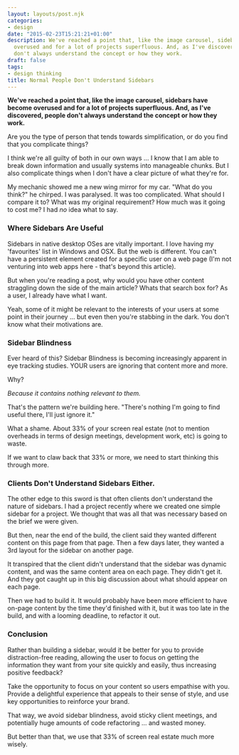 ```yaml
---
layout: layouts/post.njk
categories:
- design
date: "2015-02-23T15:21:21+01:00"
description: We've reached a point that, like the image carousel, sidebars have become
  overused and for a lot of projects superfluous. And, as I've discovered, people
  don't always understand the concept or how they work.
draft: false
tags:
- design thinking
title: Normal People Don't Understand Sidebars
---
```


**We've reached a point that, like the image carousel, sidebars have become overused and for a lot of projects superfluous. And, as I've discovered, people don't always understand the concept or how they work.**

Are you the type of person that tends towards simplification, or do you find that you complicate things?

I think we're all guilty of both in our own ways ... I know that I am able to break down information and usually systems into manageable chunks. But I also complicate things when I don't have a clear picture of what they're for.

My mechanic showed me a new wing mirror for my car. "What do you think?" he chirped. I was paralysed. It was too complicated. What should I compare it to? What was my original requirement? How much was it going to cost me? I had _no_ idea what to say.

### Where Sidebars Are Useful

Sidebars in native desktop OSes are vitally important. I love having my 'favourites' list in Windows and OSX. But the web is different. You can't have a persistent element created for a specific user on a web page (I'm not venturing into web apps here - that's beyond this article).

But when you're reading a post, why would you have other content straggling down the side of the main article? Whats that search box for? As a user, I already have what I want.

Yeah, some of it might be relevant to the interests of your users at some point in their journey ... but even then you're stabbing in the dark. You don't know what their motivations are.

### Sidebar Blindness

Ever heard of this? Sidebar Blindness is becoming increasingly apparent in eye tracking studies. YOUR users are ignoring that content more and more.

Why?

_Because it contains nothing relevant to them._

That's the pattern we're building here. "There's nothing I'm going to find useful there, I'll just ignore it."

What a shame. About 33% of your screen real estate (not to mention overheads in terms of design meetings, development work, etc) is going to waste.

If we want to claw back that 33% or more, we need to start thinking this through more.

### Clients Don't Understand Sidebars Either.

The other edge to this sword is that often clients don't understand the nature of sidebars. I had a project recently where we created one simple sidebar for a project. We thought that was all that was necessary based on the brief we were given.

But then, near the end of the build, the client said they wanted different content on this page from that page. Then a few days later, they wanted a 3rd layout for the sidebar on another page.

It transpired that the client didn't understand that the sidebar was dynamic content, and was the same content area on each page. They didn't get it. And they got caught up in this big discussion about what should appear on each page.

Then we had to build it. It would probably have been more efficient to have on-page content by the time they'd finished with it, but it was too late in the build, and with a looming deadline, to refactor it out.

### Conclusion

Rather than building a sidebar, would it be better for you to provide distraction-free reading, allowing the user to focus on getting the information they want from your site quickly and easily, thus increasing positive feedback?

Take the opportunity to focus on your content so users empathise with you. Provide a delightful experience that appeals to their sense of style, and use key opportunities to reinforce your brand.

That way, we avoid sidebar blindness, avoid sticky client meetings, and potentially huge amounts of code refactoring ... and wasted money.

But better than that, we use that 33% of screen real estate much more wisely.

